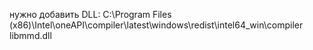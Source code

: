 нужно добавить DLL:
C:\Program Files (x86)\Intel\oneAPI\compiler\latest\windows\redist\intel64_win\compiler
libmmd.dll
